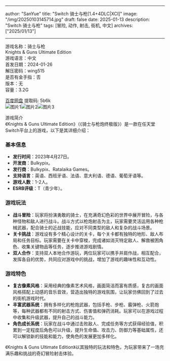 
---
author: "SanYue"
title: "Switch 骑士与枪[1.4+4DLC|XCI]"
image: "/img/20250103145714.jpg"
draft: false
date: 2025-01-13
description: "Switch 骑士与枪"
tags: [冒险, 动作, 射击, 街机, 中文]
archives: ["2025/01/13"]

---

游戏名称：骑士与枪   
Knights & Guns Ultimate Edition    
游戏语言：中文  
首发日期：2024-01-26  
解压密码：wing515  
是否有金手指：否  
版本：无   
容量：3.2G

[百度网盘](https://pan.baidu.com/s/1FE_ElCdOwvuGAtM5RJ7oog) 提取码: 5b6k  
![图片1](/img/14aa3d.jpg)![图片2](/img/648e35.jpg)![图片3](/img/seeced.jpg)  

游戏简介  
《Knights & Guns Ultimate Edition》（《骑士与枪炮终极版》）是一款在任天堂Switch平台上的游戏，以下是其详细介绍：

### 基本信息
- **发行时间**：2023年4月27日。
- **开发商**：Bulkypix。
- **发行商**：Bulkypix、Ratalaika Games。
- **支持语言**：英语、西班牙语、法语、意大利语、德语、葡萄牙语等。
- **游戏人数**：1-2人。
- **ESRB评级**：T（青少年）。

### 游戏玩法
- **战斗冒险**：玩家将扮演勇敢的骑士，在充满奇幻色彩的世界中展开冒险，与各种怪物和敌人进行战斗。战斗方式以枪炮射击为主，玩家需要灵活运用各种枪械武器，配合骑士的近战技能，应对不同类型的敌人和复杂的战斗场景。
- **关卡挑战**：游戏设有多个精心设计的关卡，每个关卡都有独特的地形、敌人布局和任务目标。玩家需要在关卡中穿梭，完成诸如消灭特定敌人、解救被困角色、收集关键物品等任务，逐步推进游戏剧情。
- **双人合作**：支持双人本地合作游玩，两位玩家可以携手并肩作战，相互配合，发挥各自的优势，共同应对游戏中的挑战，增加了游戏的趣味性和互动性。

### 游戏特色
- **复古像素风格**：采用经典的像素艺术风格，画面简洁而富有质感，复古的画面风格搭配上动感的音乐音效，营造出独特的游戏氛围，让玩家仿佛回到了过去的街机游戏时代。
- **丰富武器系统**：拥有多样化的枪炮武器，包括手枪、步枪、霰弹枪、火箭炮等，每种武器都有不同的射击方式、伤害值和弹药消耗。玩家可以在游戏过程中收集和升级武器，提升自己的战斗能力。
- **角色成长系统**：玩家在战斗中通过击败敌人、完成任务等方式获得经验值，积累到一定程度后角色可以升级，提升生命值、攻击力、防御力等基础属性，还可以解锁新的技能和能力，使角色的发展更加多样化。

《Knights & Guns Ultimate Edition》以其独特的玩法和特色，为玩家带来了一场充满乐趣和挑战的奇幻冒险射击体验。
